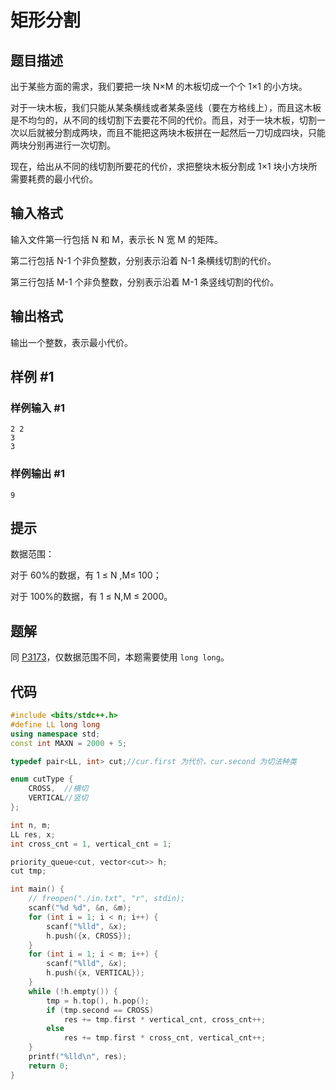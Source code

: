 # 矩形分割

## 题目描述

出于某些方面的需求，我们要把一块 N×M 的木板切成一个个 1×1 的小方块。

对于一块木板，我们只能从某条横线或者某条竖线（要在方格线上），而且这木板是不均匀的，从不同的线切割下去要花不同的代价。而且，对于一块木板，切割一次以后就被分割成两块，而且不能把这两块木板拼在一起然后一刀切成四块，只能两块分别再进行一次切割。

现在，给出从不同的线切割所要花的代价，求把整块木板分割成 1×1 块小方块所需要耗费的最小代价。

## 输入格式

输入文件第一行包括 N 和 M，表示长 N 宽 M 的矩阵。

第二行包括 N-1 个非负整数，分别表示沿着 N-1 条横线切割的代价。

第三行包括 M-1 个非负整数，分别表示沿着 M-1 条竖线切割的代价。

## 输出格式

输出一个整数，表示最小代价。

## 样例 #1

### 样例输入 #1

```
2 2
3
3
```

### 样例输出 #1

```
9
```

## 提示

数据范围：

对于 60%的数据，有 1 ≤ N ,M≤ 100；

对于 100%的数据，有 1 ≤ N,M ≤ 2000。

## 题解

同 [P3173](../3000/P3173.md)，仅数据范围不同，本题需要使用 `long long`。

## 代码

```c++
#include <bits/stdc++.h>
#define LL long long
using namespace std;
const int MAXN = 2000 + 5;

typedef pair<LL, int> cut;//cur.first 为代价，cur.second 为切法种类

enum cutType {
    CROSS,  //横切
    VERTICAL//竖切
};

int n, m;
LL res, x;
int cross_cnt = 1, vertical_cnt = 1;

priority_queue<cut, vector<cut>> h;
cut tmp;

int main() {
    // freopen("./in.txt", "r", stdin);
    scanf("%d %d", &n, &m);
    for (int i = 1; i < n; i++) {
        scanf("%lld", &x);
        h.push({x, CROSS});
    }
    for (int i = 1; i < m; i++) {
        scanf("%lld", &x);
        h.push({x, VERTICAL});
    }
    while (!h.empty()) {
        tmp = h.top(), h.pop();
        if (tmp.second == CROSS)
            res += tmp.first * vertical_cnt, cross_cnt++;
        else
            res += tmp.first * cross_cnt, vertical_cnt++;
    }
    printf("%lld\n", res);
    return 0;
}
```
